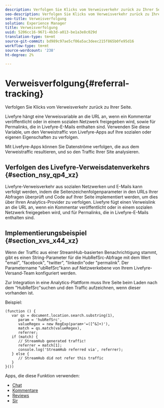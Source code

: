 ```yaml
---
description: Verfolgen Sie Klicks vom Verweisverkehr zurück zu Ihrer Seite.
seo-description: Verfolgen Sie Klicks vom Verweisverkehr zurück zu Ihrer Seite.
seo-title: Verweisverfolgung
solution: Experience Manager
title: Verweisverfolgung
uuid: 5206cc16-9671-4b3d-a013-be1a3e8c029d
translation-type: tm+mt
source-git-commit: bd989c97ae5cf06a5ac3deec215f865b0fe95d16
workflow-type: tm+mt
source-wordcount: '238'
ht-degree: 2%

---
```



# Verweisverfolgung{#referral-tracking}

Verfolgen Sie Klicks vom Verweisverkehr zurück zu Ihrer Seite.

Livefyre hängt eine Verweisvariable an die URL an, wenn ein Kommentar veröffentlicht oder in einem sozialen Netzwerk freigegeben wird, sowie für Permalinks, die in Livefyre-E-Mails enthalten sind. Verwenden Sie diese Variable, um den Verweistraffic von Livefyre-Apps auf Ihre sozialen oder eigenen Eigenschaften zu verfolgen.

Mit Livefyre-Apps können Sie Datenströme verfolgen, die aus dem Verweistraffic resultieren, und so den Traffic Ihrer Site analysieren.

## Verfolgen des Livefyre-Verweisdatenverkehrs {#section_nsy_qp4_xz}

Livefyre-Verweisverkehr aus sozialen Netzwerken und E-Mails kann verfolgt werden, indem die Seitenzeichenfolgenparameter in den URLs Ihrer Abfragen überprüft und Code auf Ihrer Seite implementiert werden, um dies über Ihren Analytics-Provider zu verfolgen. Livefyre fügt einen Verweislink an die URL an, wenn ein Kommentar veröffentlicht oder in einem sozialen Netzwerk freigegeben wird, und für Permalinks, die in Livefyre-E-Mails enthalten sind.

## Implementierungsbeispiel {#section_xvs_x44_xz}

Wenn der Traffic aus einer StreamHub-basierten Benachrichtigung stammt, gibt es einen String-Parameter für die HubRefSrc-Abfrage mit dem Wert &quot;email&quot;, &quot;facebook&quot;, &quot;twitter&quot;, &quot;linkedin&quot;oder &quot;permalink&quot;. Der Parametername &quot;ubRefSrc&quot;kann auf Netzwerkebene von Ihrem Livefyre-Versand-Team konfiguriert werden.

Zur Integration in eine Analytics-Plattform muss Ihre Seite beim Laden nach dem &quot;HubRefSrc&quot;suchen und den Traffic aufzeichnen, wenn dieser vorhanden ist.

Beispiel:

```
(function () { 
   var qs = document.location.search.substring(1), 
      param = 'hubRefSrc', 
      valueRegex = new RegExp(param+'=([^&]+)'), 
      match = qs.match(valueRegex), 
      referrer; 
   if (match) { 
      // StreamHub generated traffic! 
      referrer = match[1]; 
      console.log('StreamHub referred via', referrer); 
   } else { 
      // StreamHub did not refer this traffic 
   } 
}())
```

Apps, die diese Funktion verwenden:

* [Chat](/help/using/c-about-apps/c-chat-app/c-chat-app.md)
* [Kommentare](/help/using/c-about-apps/c-comments/c-comments.md)
* [Reviews](/help/using/c-about-apps/c-reviews-app/c-reviews-app.md)
* [Sir](/help/using/c-about-apps/c-sidenotes-app/c-sidenotes-app.md)